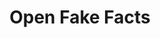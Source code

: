 ---
layout: project
title: Open Fake Facts
description: Développement d'algorithmes de détection de fake news adapté au français et constitution d'une base de donnée open source et citoyenne
season: 9
repository:
website:
image: 9_openfakefacts.jpg
---